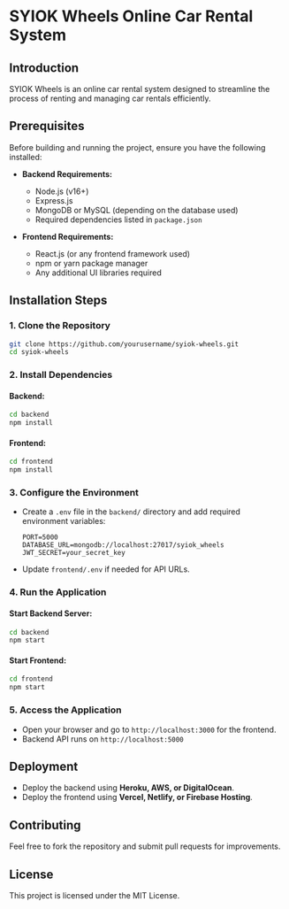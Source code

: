 # SYIOK Wheels Online Car Rental System

## Introduction
SYIOK Wheels is an online car rental system designed to streamline the process of renting and managing car rentals efficiently.

## Prerequisites
Before building and running the project, ensure you have the following installed:

- **Backend Requirements:**
  - Node.js (v16+)
  - Express.js
  - MongoDB or MySQL (depending on the database used)
  - Required dependencies listed in `package.json`

- **Frontend Requirements:**
  - React.js (or any frontend framework used)
  - npm or yarn package manager
  - Any additional UI libraries required

## Installation Steps

### 1. Clone the Repository
```sh
git clone https://github.com/yourusername/syiok-wheels.git
cd syiok-wheels
```

### 2. Install Dependencies
#### Backend:
```sh
cd backend
npm install
```
#### Frontend:
```sh
cd frontend
npm install
```

### 3. Configure the Environment
- Create a `.env` file in the `backend/` directory and add required environment variables:
  ```env
  PORT=5000
  DATABASE_URL=mongodb://localhost:27017/syiok_wheels
  JWT_SECRET=your_secret_key
  ```
- Update `frontend/.env` if needed for API URLs.

### 4. Run the Application
#### Start Backend Server:
```sh
cd backend
npm start
```
#### Start Frontend:
```sh
cd frontend
npm start
```

### 5. Access the Application
- Open your browser and go to `http://localhost:3000` for the frontend.
- Backend API runs on `http://localhost:5000`

## Deployment
- Deploy the backend using **Heroku, AWS, or DigitalOcean**.
- Deploy the frontend using **Vercel, Netlify, or Firebase Hosting**.

## Contributing
Feel free to fork the repository and submit pull requests for improvements.

## License
This project is licensed under the MIT License.

